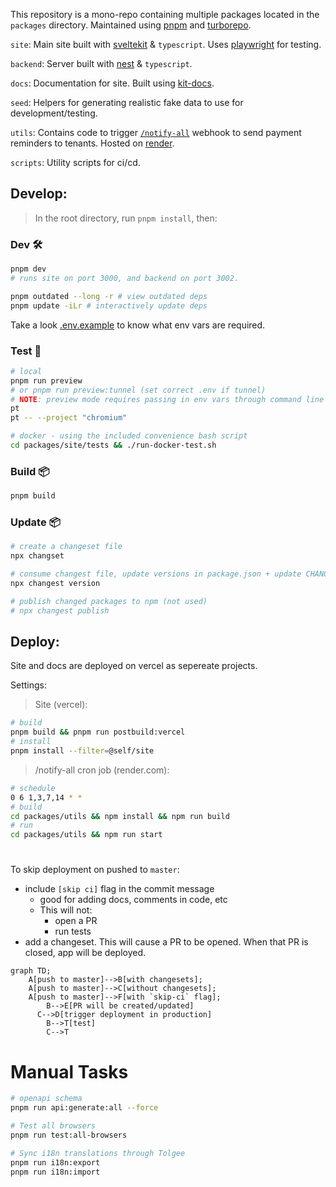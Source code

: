 This repository is a mono-repo containing multiple packages located in the `packages` directory. Maintained using [pnpm](https://pnpm.io/) and [turborepo](https://turborepo.org/).

`site`: Main site built with [sveltekit](https://kit.svelte.dev/) & `typescript`. Uses [playwright](https://playwright.dev/) for testing.

`backend`: Server built with [nest](https://github.com/nestjs/nest) & `typescript`.

`docs`: Documentation for site. Built using [kit-docs](https://github.com/svelteness/kit-docs).

`seed`: Helpers for generating realistic fake data to use for development/testing.

`utils`: Contains code to trigger [`/notify-all`](packages/site/src/routes/transactions/notify-all.ts) webhook to send payment reminders to tenants. Hosted on [render](https://render.com/).

`scripts`: Utility scripts for ci/cd.

## Develop:

> In the root directory, run `pnpm install`, then:

### Dev 🛠️

```bash
pnpm dev
# runs site on port 3000, and backend on port 3002.

pnpm outdated --long -r # view outdated deps
pnpm update -iLr # interactively update deps
```

Take a look [.env.example](.env.example) to know what env vars are required.

### Test 🧪

```bash
# local
pnpm run preview
# or pnpm run preview:tunnel (set correct .env if tunnel)
# NOTE: preview mode requires passing in env vars through command line in sveltekit until further notice
pt
pt -- --project "chromium"

# docker - using the included convenience bash script
cd packages/site/tests && ./run-docker-test.sh
```

### Build 📦

```bash
pnpm build
```

### Update 📦

```bash
# create a changeset file
npx changset

# consume changest file, update versions in package.json + update CHANGELOG.md
npx changest version

# publish changed packages to npm (not used)
# npx changest publish

```

## Deploy:

Site and docs are deployed on vercel as sepereate projects.

Settings:

> Site (vercel):

```bash
# build
pnpm build && pnpm run postbuild:vercel
# install
pnpm install --filter=@self/site
```

> /notify-all cron job (render.com):

```bash
# schedule
0 6 1,3,7,14 * *
# build
cd packages/utils && npm install && npm run build
# run
cd packages/utils && npm run start
```

#

To skip deployment on pushed to `master`:

- include `[skip ci]` flag in the commit message
  - good for adding docs, comments in code, etc
  - This will not:
    - open a PR
    - run tests
- add a changeset. This will cause a PR to be opened. When that PR is closed, app will be deployed.

```mermaid
graph TD;
    A[push to master]-->B[with changesets];
    A[push to master]-->C[without changesets];
    A[push to master]-->F[with `skip-ci` flag];
		B-->E[PR will be created/updated]
	  C-->D[trigger deployment in production]
		B-->T[test]
		C-->T
```

# Manual Tasks

```bash
# openapi schema
pnpm run api:generate:all --force

# Test all browsers
pnpm run test:all-browsers

# Sync i18n translations through Tolgee
pnpm run i18n:export
pnpm run i18n:import
```
